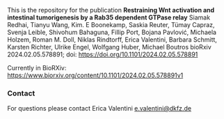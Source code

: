 This is the repository for the publication 
__Restraining Wnt activation and intestinal tumorigenesis by a Rab35 dependent GTPase relay__
Siamak Redhai, Tianyu Wang, Kim. E Boonekamp, Saskia Reuter, Tümay Capraz, Svenja Leible, Shivohum Bahaguna, Fillip Port, Bojana Pavlović, Michaela Holzem, Roman M. Doll, Niklas Rindtorff, Erica Valentini, Barbara Schmitt, Karsten Richter, Ulrike Engel, Wolfgang Huber, Michael Boutros
bioRxiv 2024.02.05.578891; doi: https://doi.org/10.1101/2024.02.05.578891 

Currently in BioRXiv: https://www.biorxiv.org/content/10.1101/2024.02.05.578891v1

### Contact

For questions please contact Erica Valentini e.valentini@dkfz.de
